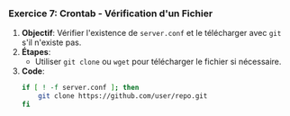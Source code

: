 ### Exercice 7: Crontab - Vérification d'un Fichier
1. **Objectif**: Vérifier l'existence de `server.conf` et le télécharger avec `git` s'il n'existe pas.
2. **Étapes**:
   - Utiliser `git clone` ou `wget` pour télécharger le fichier si nécessaire.
3. **Code**:
   ```bash
   if [ ! -f server.conf ]; then
       git clone https://github.com/user/repo.git
   fi
   ```